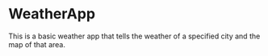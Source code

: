 # WeatherApp

This is a basic weather app that tells the weather of a specified city and the map of that area.
